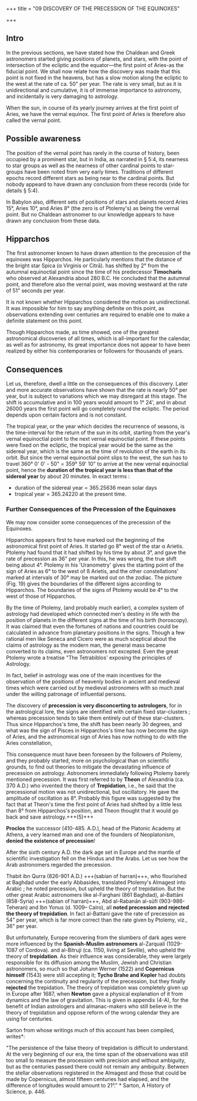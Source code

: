 +++
title = "09 DISCOVERY OF THE PRECESSION OF THE EQUINOXES"

+++

## Intro
In the previous sections, we have stated how the Chaldean and Greek astronomers started giving
positions of planets, and stars, with the point of intersection of the ecliptic and the equator—the first point of Aries-as the fiducial point. We shall now relate how the discovery was made that this point is not fixed in the heavens, but has a slow motion along the ecliptic to the west at the rate of ca. 50" per year. The rate is very small, but as it is unidirectional and cumulative, it is of immense importance to astronomy, and incidentally is very damaging to astrology. 

When the sun, in course of its yearly journey arrives at the first point of Aries, we have the vernal equinox. The first point of Aries is therefore also called the vernal point. 

## Possible awareness
The position of the vernal point has rarely in the course of history, been occupied by a prominent star, but in India, as narrated in § 5:4, its nearness to star groups as well as the nearness of other cardinal points to star-groups have been noted from very early times. Traditions of different epochs record different stars as being near to the cardinal points. But nobody appeard to have drawn any conclusion from these records (vide for details § 5:4). 

In Babylon also, different sets of positions of stars and planets record Aries 15°, Aries 10°, and Aries 8° (the zero is of Ptolemy's) as being the vernal point. But no Chaldean astronomer to our knowledge appears to have drawn any conclusion from these data. 

## Hipparchos
The first astronomer known to have drawn attention to the precession of the equinoxes was Hipparchos. He particularly mentions that the distance of the bright star Spica (α Virginis or Citrā). has shifted by 2° from the autumnal equinoctial point since the time of his predecessor **Timocharis** who observed at Alexandria about 280 B.C. He concluded that the autumnal point, and therefore also the vernal point, was moving westward at the rate of 51" seconds per year. 

It is not known whether Hipparchos considered the motion as unidirectional. It was impossible for him to say anything definite on this point, as observations extending over centuries are required to enable one to make a definite statement on this point. 

Though Hipparchos made, as time showed, one of the greatest astronomical discoveries of all times, which is all-important for the calendar, as well as for astronomy, its great importance does not appear to have been realized by either his contemporaries or followers for thousands of years. 

## Consequences
Let us, therefore, dwell a little on the consequences of this discovery. Later and more accurate observations have shown that the rate is nearly 50° per year, but is subject to variations which we may disregard at this stage. The shift is accumulative and in 100 years would amount to 1° 24', and in about 26000 years the first point will go completely round the ecliptic. The period depends upon certain factors and is not constant. 

The tropical year, or the year which decides the recurrence of seasons, is the time-interval for the return of the sun in its orbit, starting from the year's vernal equinoctial point to the next vernal equinoctial point. If these points were fixed on the ecliptic, the tropical year would be the same as the sidereal year, which is the same as the time of revolution of the earth in its orbit. But since the vernal equinoctial point slips to the west, the sun has to travel 360° 0' 0' - 50" = 359° 59' 10" to arrive at the new vernal equinoctial point, hence the **duration of the tropical year is less than that of the sidereal year** by about 20 minutes. In exact terms : 

- duration of the sidereal year = 365.25636 mean solar days 
- tropical year = 365.24220 at the present time. 

### Further Consequences of the Precession of the Equinoxes 
We may now consider some consequences of the precession of the Equinoxes. 

Hipparchos appears first to have marked out the beginning of the astronomical first point of Aries. It started go 8° west of the star α Arietis. Ptolemy had found that it had shifted by his time by about 3°, and gave the rate of precession as 36" per year. In this, he was wrong, the true shift being about 4°. Ptolemy in his 'Uranometry' gives the starting point of the sign of Aries as 6° to the west of ß Arietis, and the other constellations' marked at intervals of 30° may be marked out on the zodiac. The picture (Fig. 19) gives the boundaries of the different signs according to Hipparchos. The boundaries of the signs of Ptolemy would be 4° to the west of those of Hipparchos. 

By the time of Ptolemy, (and probably much earlier), a complex system of astrology had developed which connected men's destiny in life with the position of planets in the different signs at the time of his birth (horoscopy). It was claimed that even the fortunes of nations and countries could be calculated in advance from planetary positions in the signs. Though a few rational men like Seneca and Cicero were as much sceptical about the claims of astrology as the modern man, the general mass became converted to its claims, even astronomers not excepted. Even the great Ptolemy wrote a treatise "The Tetrabiblos' exposing the principles of Astrology. 

In fact, belief in astrology was one of the main incentives for the observation of the positions of heavenly bodies in ancient and medieval times which were carried out by medieval astronomers with so much zeal under the willing patronage of influential persons. 

The discovery of **precession is very disconcerting to astrologers**, for in the astrological lore, the signs are identified with certain fixed star-clusters ; whereas precession tends to take them entirely out of these star-clusters. Thus since Hipparchos's time, the shift has been nearly 30 degrees, and what was the sign of Pisces in Hipparchos's time has now become the sign of Aries, and the astronomical sign of Aries has now nothing to do with the Aries constellation, 

This consequence must have been foreseen by the followers of Ptolemy, and they probably started, more on psychological than on scientific grounds, to find out theories to mitigate the devastating influence of precession on astrology. Astronomers immediately following Ptolemy barely mentioned precession. It was first referred to by **Theon** of Alexandria (ca. 370 A.D.) who invented the theory of **Trepidation**, i.e., he said that the precessional motion was not unidirectional, but oscillatory. He gave the amplitude of oscillation as 8°. Probably this figure was suggested by the fact that at Theon's time the first point of Aries had shifted by a little less than 8° from Hipparchos's position, and Theon thought that it would go back and save astrology.+++(5)+++
 
**Proclos** the successor (410-485. A.D.), head of the Platonic Academy at Athens, a very learned man and one of the founders of Neoplatonism, **denied the existence of precession**! 

After the sixth century A.D. the dark age set in Europe and the mantle of scientific investigation fell on the Hindus and the Arabs. Let us see how the Arab astronomers regarded the precession. 

Thabit ibn Qurra (826-901 A.D.) +++(sabian of harran)+++, who flourished at Baghdad under the early Abbasides, translated
 Ptolemy's Almagest into Arabic ; he noted precession, but upheld the theory of trepidation. But the other great Arabic astronomers like al-Farghani (861 Baghdad), al-Battāni (858-Syria) +++(sabian of harran)+++, Abd al-Rabanān al-sūfi (903-986-Teheran) and Ibn Yonus (d. 1009– Cairo), all **noted precession and rejected the theory of trepidation**. In fact al-Battani gave the rate of precession as 54" per year, which is far more correct than the rate given by Ptolemy, viz., 36" per year. 

But unfortunately, Europe recovering from the slumbers of dark ages were more influenced by the **Spanish-Muslim astronomers** al-Zarquali (1029-1087 of Cordova). and al-Bitruji (ca. 1150, living at Seville), who upheld the theory of **trepidation**. As their influence was considerable, they were largely responsible for its diffusion among the Muslim, Jewish and Christian astronomers, so much so that Johann Werner (1522) and **Copernicus himself** (1543) were still accepting it; **Tycho Brahe and Kepler** had doubts concerning the continuity and regularity of the precession, but they finally **rejected** the trepidation. The theory of trepidation was completely given up in Europe after 1687, when **Newton** gave a physical explanation of it from dynamics and the law of gravitation. This is given in appendix (4-A), for the benefit of Indian astrologers and almanac-makers who still believe in the theory of trepidation and oppose reform of the wrong calendar they are using for centuries. 

Sarton from whose writings much of this account has been compiled, writes\*: 

"The persistence of the false theory of trepidation is difficult to understand. At the very beginning of our era, the time span of the observations was still too small to measure the procession with precision and without ambiguity, but as the centuries passed there could not remain any ambiguity. Between the stellar observations registered in the Almagest and those that could be made by Copernicus, almost fifteen centuries had elapsed, and the difference of longitudes would amount to 21°." \* Sarton, A History of Science, p. 446. 

